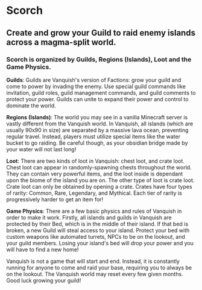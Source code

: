 Scorch
======

## Create and grow your Guild to raid enemy islands across a magma-split world. 

### **Scorch** is organized by Guilds, Regions (Islands), Loot and the Game Physics. 

**Guilds**:
Guilds are Vanquish's version of Factions: grow your guild and come to power by invading the enemy. Use special guild commands like invitation, guild roles, guild management commands, and guild comments to protect your power. Guilds can unite to expand their power and control to dominate the world.

**Regions (Islands)**:
The world you may see in a vanilla Minecraft server is vastly different from the Vanquish world. In Vanquish, all islands (which are usually 90x90 in size) are separated by a massive lava ocean, preventing regular travel. Instead, players must utilize special items like the water bucket to go raiding. Be careful though, as your obsidian bridge made by your water will not last long!

**Loot**:
There are two kinds of loot in Vanquish: chest loot, and crate loot. Chest loot can appear in randomly-spawning chests throughout the world. They can contain very powerful items, and the loot inside is dependant upon the biome of the island you are on. The other type of loot is crate loot. Crate loot can only be obtained by opening a crate. Crates have four types of rarity: Common, Rare, Legendary, and Mythical. Each tier of rarity is progressively harder to get an item for!

**Game Physics**: 
There are a few basic physics and rules of Vanquish in order to make it work. Firstly, all islands and guilds in Vanquish are protected by their Bed, which is in the middle of their island. If that bed is broken, a new Guild will steal access to your island. Protect your bed with custom weapons like automated turrets, NPCs to be on the lookout, and your guild members. Losing your island's bed will drop your power and you will have to find a new home!

Vanquish is not a game that will start and end. Instead, it is constantly running for anyone to come and raid your base, requiring you to always be on the lookout. The Vanquish world may reset every few given months. Good luck growing your guild!
